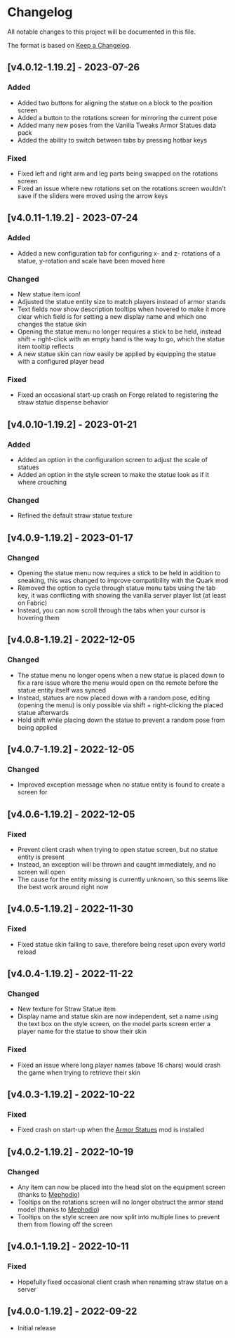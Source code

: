# Changelog
All notable changes to this project will be documented in this file.

The format is based on [Keep a Changelog].

## [v4.0.12-1.19.2] - 2023-07-26
### Added
- Added two buttons for aligning the statue on a block to the position screen
- Added a button to the rotations screen for mirroring the current pose
- Added many new poses from the Vanilla Tweaks Armor Statues data pack
- Added the ability to switch between tabs by pressing hotbar keys
### Fixed
- Fixed left and right arm and leg parts being swapped on the rotations screen
- Fixed an issue where new rotations set on the rotations screen wouldn't save if the sliders were moved using the arrow keys

## [v4.0.11-1.19.2] - 2023-07-24
### Added
- Added a new configuration tab for configuring x- and z- rotations of a statue, y-rotation and scale have been moved here
### Changed
- New statue item icon!
- Adjusted the statue entity size to match players instead of armor stands
- Text fields now show description tooltips when hovered to make it more clear which field is for setting a new display name and which one changes the statue skin
- Opening the statue menu no longer requires a stick to be held, instead shift + right-click with an empty hand is the way to go, which the statue item tooltip reflects
- A new statue skin can now easily be applied by equipping the statue with a configured player head
### Fixed
- Fixed an occasional start-up crash on Forge related to registering the straw statue dispense behavior

## [v4.0.10-1.19.2] - 2023-01-21
### Added
- Added an option in the configuration screen to adjust the scale of statues
- Added an option in the style screen to make the statue look as if it where crouching
### Changed
- Refined the default straw statue texture

## [v4.0.9-1.19.2] - 2023-01-17
### Changed
- Opening the statue menu now requires a stick to be held in addition to sneaking, this was changed to improve compatibility with the Quark mod
- Removed the option to cycle through statue menu tabs using the tab key, it was conflicting with showing the vanilla server player list (at least on Fabric)
- Instead, you can now scroll through the tabs when your cursor is hovering them

## [v4.0.8-1.19.2] - 2022-12-05
### Changed
- The statue menu no longer opens when a new statue is placed down to fix a rare issue where the menu would open on the remote before the statue entity itself was synced
- Instead, statues are now placed down with a random pose, editing (opening the menu) is only possible via shift + right-clicking the placed statue afterwards
- Hold shift while placing down the statue to prevent a random pose from being applied

## [v4.0.7-1.19.2] - 2022-12-05
### Changed
- Improved exception message when no statue entity is found to create a screen for

## [v4.0.6-1.19.2] - 2022-12-05
### Fixed
- Prevent client crash when trying to open statue screen, but no statue entity is present
- Instead, an exception will be thrown and caught immediately, and no screen will open
- The cause for the entity missing is currently unknown, so this seems like the best work around right now

## [v4.0.5-1.19.2] - 2022-11-30
### Fixed
- Fixed statue skin failing to save, therefore being reset upon every world reload

## [v4.0.4-1.19.2] - 2022-11-22
### Changed
- New texture for Straw Statue item
- Display name and statue skin are now independent, set a name using the text box on the style screen, on the model parts screen enter a player name for the statue to show their skin
### Fixed
- Fixed an issue where long player names (above 16 chars) would crash the game when trying to retrieve their skin

## [v4.0.3-1.19.2] - 2022-10-22
### Fixed
- Fixed crash on start-up when the [Armor Statues] mod is installed

## [v4.0.2-1.19.2] - 2022-10-19
### Changed
- Any item can now be placed into the head slot on the equipment screen (thanks to [Mephodio])
- Tooltips on the rotations screen will no longer obstruct the armor stand model (thanks to [Mephodio])
- Tooltips on the style screen are now split into multiple lines to prevent them from flowing off the screen

## [v4.0.1-1.19.2] - 2022-10-11
### Fixed
- Hopefully fixed occasional client crash when renaming straw statue on a server

## [v4.0.0-1.19.2] - 2022-09-22
- Initial release

[Keep a Changelog]: https://keepachangelog.com/en/1.0.0/
[Mephodio]: https://github.com/Mephodio
[Armor Statues]: https://www.curseforge.com/minecraft/mc-mods/armor-statues
